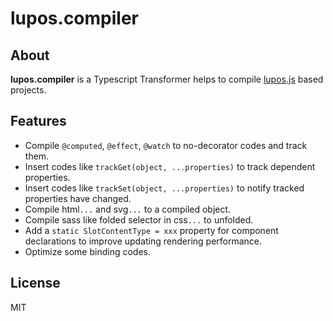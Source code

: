 # lupos.compiler


## About

**lupos.compiler** is a Typescript Transformer helps to compile [lupos.js](https://github.com/pucelle/lupos.js) based projects.


## Features

- Compile `@computed`, `@effect`, `@watch` to no-decorator codes and track them.
- Insert codes like `trackGet(object, ...properties)` to track dependent properties.
- Insert codes like `trackSet(object, ...properties)` to notify tracked properties have changed.
- Compile html`...` and svg`...` to a compiled object.
- Compile sass like folded selector in css`...` to unfolded.
- Add a `static SlotContentType = xxx` property for component declarations to improve updating rendering performance.
- Optimize some binding codes.


## License

MIT